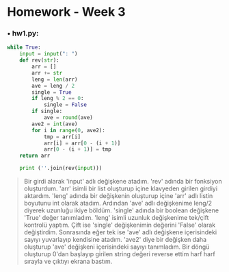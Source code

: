 # Homework - Week 3

### • hw1.py:
```python
while True:
	input = input(": ")
	def rev(str):
    	arr = []
    	arr += str
    	leng = len(arr)
    	ave = leng / 2
    	single = True
    	if leng % 2 == 0:
    	    single = False
    	if single:
    	    ave = round(ave)
    	ave2 = int(ave)
    	for i in range(0, ave2):
    	    tmp = arr[i]
    	    arr[i] = arr[0 - (i + 1)]
    	    arr[0 - (i + 1)] = tmp
   	return arr

	print (''.join(rev(input)))
```

> Bir girdi alarak 'input' adlı değişkene atadım. 'rev' adında bir fonksiyon oluşturdum. 'arr' isimli bir list oluşturup içine klavyeden girilen girdiyi aktardım. 'leng' adında bir değişkenin oluşturup içine 'arr' adlı listin boyutunu int olarak atadım. Ardından 'ave' adlı değişkenime leng/2 diyerek uzunluğu ikiye böldüm. 'single' adında bir boolean değişkene 'True' değer tanımladım. 'leng' isimli uzunluk değişkenime tek/çift kontrolü yaptım. Çift ise 'single' değişkenimin değerini 'False' olarak değiştirdim. Sonrasında eğer tek ise 'ave' adlı değişkene içerisindeki sayıyı yuvarlayıp kendisine atadım. 'ave2' diye bir değişken daha oluşturup 'ave' değişkeni içerisindeki sayıyı tanımladım. Bir döngü oluşturup 0'dan başlayıp girilen string değeri reverse ettim harf harf sırayla ve çıktıyı ekrana bastım.